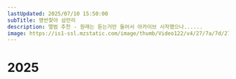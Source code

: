 ```yaml
---
lastUpdated: 2025/07/10 15:50:00
subTitle: 명반찾아 삼만리
description: 앨범 추천 - 원래는 듣는거만 들어서 아카이브 시작했으나......
image: https://is1-ssl.mzstatic.com/image/thumb/Video122/v4/27/7a/7d/277a7d16-af71-6411-31bb-40ddb5e0861b/Job906cdf5f-ec5f-4124-bdf1-fcd49e211a9d-136664272-PreviewImage_preview_image_nonvideo_sdr-Time1663689458985.png/316x316bb.webp
---
```


# 2025

<Music year="2025"/>